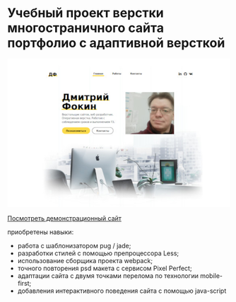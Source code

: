 # Учебный проект верстки многостраничного сайта портфолио с адаптивной версткой

![Portfolio](/docs/img/portfolio-site.jpg "Проект Портфолио")

[Посмотреть демонстрационный сайт](https://dmitryfokin.github.io/training-project-portfolio/ "Portfolio")

приобретены навыки: 
* работа с шаблонизатором pug / jade;
* разработки стилей с помощью препроцессора Less;
* использование сборщика проекта webpack;
* точного повторения psd макета с сервисом Pixel Perfect;
* адаптации сайта с двумя точками перелома по технологии mobile-first;
* добавления интерактивного поведения сайта с помощью java-script
